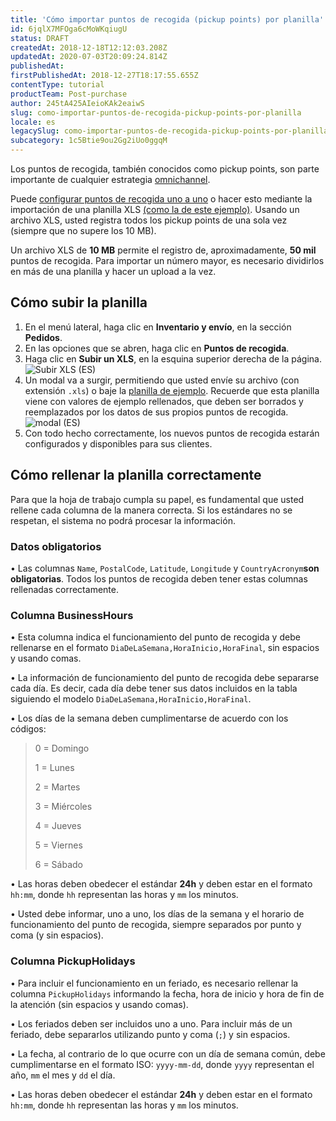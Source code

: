 ```yaml
---
title: 'Cómo importar puntos de recogida (pickup points) por planilla'
id: 6jqlX7MFOga6cMoWKqiugU
status: DRAFT
createdAt: 2018-12-18T12:12:03.208Z
updatedAt: 2020-07-03T20:09:24.814Z
publishedAt: 
firstPublishedAt: 2018-12-27T18:17:55.655Z
contentType: tutorial
productTeam: Post-purchase
author: 245tA425AIeioKAk2eaiwS
slug: como-importar-puntos-de-recogida-pickup-points-por-planilla
locale: es
legacySlug: como-importar-puntos-de-recogida-pickup-points-por-planilla
subcategory: 1c5Btie9ou2Gg2iUo0ggqM
---
```


Los puntos de recogida, también conocidos como pickup points, son parte importante de cualquier estrategia [omnichannel](/es/announcement/cambie-su-negocio-con-la-experiencia-omnichannel-vtex).

Puede [configurar puntos de recogida uno a uno](/es/tutorial/configurar-puntos-de-recogida-pickup-points) o hacer esto mediante la importación de una planilla XLS [(como la de este ejemplo)](//assets.ctfassets.net/alneenqid6w5/2QZFVRKdaoOkykE4AUkw6m/bdf62b6d028819b5b8c08ef7a27eadc6/pickups_example.xls). Usando un archivo XLS, usted registra todos los pickup points de una sola vez (siempre que no supere los 10 MB).

<div class="alert alert-info">
Un archivo XLS de <strong>10 MB</strong> permite el registro de, aproximadamente, <strong>50 mil</strong> puntos de recogida. Para importar un número mayor, es necesario dividirlos en más de una planilla y hacer un upload a la vez.
</div>



## Cómo subir la planilla
1. En el menú lateral, haga clic en __Inventario y envío__, en la sección __Pedidos__.
2. En las opciones que se abren, haga clic en __Puntos de recogida__.
3. Haga clic en __Subir un XLS__, en la esquina superior derecha de la página. ![Subir XLS (ES)](//images.ctfassets.net/alneenqid6w5/33W20ReDnWc4U4gIgeaOUW/b2eada442c781b9b21397aeb60deb127/Subir_XLS__ES_.png)
4. Un modal va a surgir, permitiendo que usted envíe su archivo (con extensión `.xls`) o baje la [planilla de ejemplo](//assets.ctfassets.net/alneenqid6w5/2QZFVRKdaoOkykE4AUkw6m/bdf62b6d028819b5b8c08ef7a27eadc6/pickups_example.xls). Recuerde que esta planilla viene con valores de ejemplo rellenados, que deben ser borrados y reemplazados por los datos de sus propios puntos de recogida. ![modal (ES)](//images.ctfassets.net/alneenqid6w5/2CxrD2w27CYIAwqYGwUEqu/ca5cebd0c3c7bc457f4f93fbee98178d/modal__ES_.png)
5. Con todo hecho correctamente, los nuevos puntos de recogida estarán configurados y disponibles para sus clientes.



## Cómo rellenar la planilla correctamente
Para que la hoja de trabajo cumpla su papel, es fundamental que usted rellene cada columna de la manera correcta. Si los estándares no se respetan, el sistema no podrá procesar la información.


### Datos obligatorios

&bull; Las columnas `Name`, `PostalCode`, `Latitude`, `Longitude` y `CountryAcronym`__son obligatorias__. Todos los puntos de recogida deben tener estas columnas rellenadas correctamente.


### Columna BusinessHours

&bull; Esta columna indica el funcionamiento del punto de recogida y debe rellenarse en el formato `DiaDeLaSemana,HoraInicio,HoraFinal`, sin espacios y usando comas.

&bull; La información de funcionamiento del punto de recogida debe separarse cada día. Es decir, cada día debe tener sus datos incluidos en la tabla siguiendo el modelo `DiaDeLaSemana,HoraInicio,HoraFinal`.

&bull; Los días de la semana deben cumplimentarse de acuerdo con los códigos:
> 0 = Domingo
> 
> 1 = Lunes
> 
> 2 = Martes
> 
> 3 = Miércoles
> 
> 4 = Jueves
> 
> 5 = Viernes
> 
> 6 = Sábado

&bull; Las horas deben obedecer el estándar __24h__ y deben estar en el formato `hh:mm`, donde `hh` representan las horas y `mm` los minutos.

&bull; Usted debe informar, uno a uno, los días de la semana y el horario de funcionamiento del punto de recogida, siempre separados por punto y coma (y sin espacios).


### Columna PickupHolidays

&bull; Para incluir el funcionamiento en un feriado, es necesario rellenar la columna `PickupHolidays` informando la fecha, hora de inicio y hora de fin de la atención (sin espacios y usando comas).

&bull; Los feriados deben ser incluidos uno a uno. Para incluir más de un feriado, debe separarlos utilizando punto y coma (`;`) y sin espacios.

&bull; La fecha, al contrario de lo que ocurre con un día de semana común, debe cumplimentarse en el formato ISO: `yyyy-mm-dd`, donde `yyyy` representan el año, `mm` el mes y `dd` el día.

&bull; Las horas deben obedecer el estándar __24h__ y deben estar en el formato `hh:mm`, donde `hh` representan las horas y `mm` los minutos.
